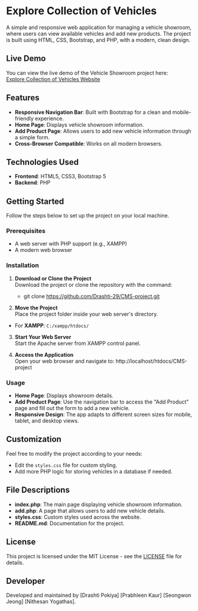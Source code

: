 # Explore Collection of Vehicles

A simple and responsive web application for managing a vehicle showroom, where users can view available vehicles and add new products. The project is built using HTML, CSS, Bootstrap, and PHP, with a modern, clean design.

## Live Demo

You can view the live demo of the Vehicle Showroom project here:  
[Explore Collection of Vehicles Website]([http://codewithdrashti.rf.gd/index.php](http://codewithdrashti.rf.gd/index.php))

## Features

- **Responsive Navigation Bar**: Built with Bootstrap for a clean and mobile-friendly experience.
- **Home Page**: Displays vehicle showroom information.
- **Add Product Page**: Allows users to add new vehicle information through a simple form.
- **Cross-Browser Compatible**: Works on all modern browsers.
  
## Technologies Used

- **Frontend**: HTML5, CSS3, Bootstrap 5
- **Backend**: PHP
  
## Getting Started

Follow the steps below to set up the project on your local machine.

### Prerequisites

- A web server with PHP support (e.g., XAMPP)
- A modern web browser

### Installation

1. **Download or Clone the Project**  
   Download the project or clone the repository with the command:
    - git clone https://github.com/Drashti-29/CMS-project.git

2. **Move the Project**  
Place the project folder inside your web server's directory.  
- For **XAMPP**: `C:/xampp/htdocs/`

3. **Start Your Web Server**  
Start the Apache server from XAMPP control panel.

4. **Access the Application**  
Open your web browser and navigate to:
http://localhost/htdocs/CMS-project


### Usage

- **Home Page**: Displays showroom details.
- **Add Product Page**: Use the navigation bar to access the "Add Product" page and fill out the form to add a new vehicle.
- **Responsive Design**: The app adapts to different screen sizes for mobile, tablet, and desktop views.

## Customization

Feel free to modify the project according to your needs:

- Edit the `styles.css` file for custom styling.
- Add more PHP logic for storing vehicles in a database if needed.

## File Descriptions

- **index.php**: The main page displaying vehicle showroom information.
- **add.php**: A page that allows users to add new vehicle details.
- **styles.css**: Custom styles used across the website.
- **README.md**: Documentation for the project.

## License

This project is licensed under the MIT License - see the [LICENSE](LICENSE) file for details.

## Developer

Developed and maintained by 
[Drashti Pokiya] 
[Prabhleen Kaur] 
[Seongwon Jeong] 
[Nithesan Yogathas].
